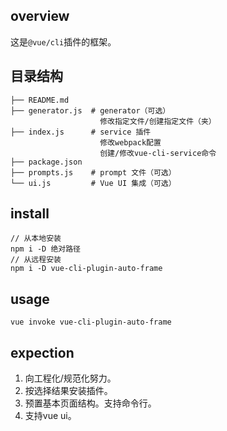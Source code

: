 ## overview
这是`@vue/cli`插件的框架。

## 目录结构
```
├── README.md
├── generator.js  # generator（可选）
					修改指定文件/创建指定文件（夹）
├── index.js      # service 插件
					修改webpack配置
					创建/修改vue-cli-service命令
├── package.json
├── prompts.js    # prompt 文件（可选）
└── ui.js         # Vue UI 集成（可选）
```

## install
```
// 从本地安装
npm i -D 绝对路径
// 从远程安装
npm i -D vue-cli-plugin-auto-frame
```
## usage
```
vue invoke vue-cli-plugin-auto-frame
```

## expection
1. 向工程化/规范化努力。
2. 按选择结果安装插件。
3. 预置基本页面结构。支持命令行。
4. 支持vue ui。
